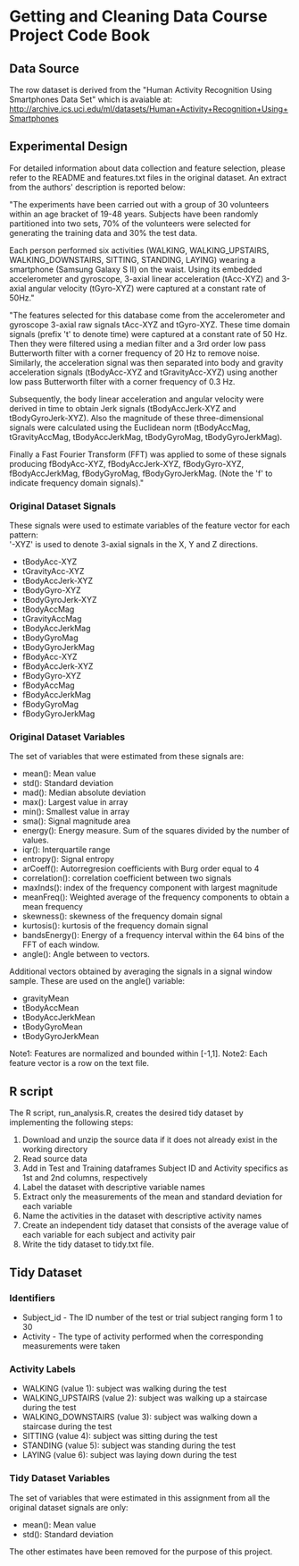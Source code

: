 # Getting and Cleaning Data Course Project Code Book

## Data Source
The row dataset is derived from the "Human Activity Recognition Using Smartphones Data Set" which is avaiable at: http://archive.ics.uci.edu/ml/datasets/Human+Activity+Recognition+Using+Smartphones

## Experimental Design
For detailed information about data collection and feature selection, please refer to the README and features.txt files in the original dataset.  An extract from the authors' description is reported below:

"The experiments have been carried out with a group of 30 volunteers within an age bracket of 19-48 years. Subjects have been randomly partitioned into two sets, 70% of the volunteers were selected for generating the training data and 30% the test data. 

Each person performed six activities (WALKING, WALKING_UPSTAIRS, WALKING_DOWNSTAIRS, SITTING, STANDING, LAYING) wearing a smartphone (Samsung Galaxy S II) on the waist. Using its embedded accelerometer and gyroscope, 3-axial linear acceleration (tAcc-XYZ) and 3-axial angular velocity (tGyro-XYZ) were captured at a constant rate of 50Hz."

"The features selected for this database come from the accelerometer and gyroscope 3-axial raw signals tAcc-XYZ and tGyro-XYZ. These time domain signals (prefix 't' to denote time) were captured at a constant rate of 50 Hz. Then they were filtered using a median filter and a 3rd order low pass Butterworth filter with a corner frequency of 20 Hz to remove noise. Similarly, the acceleration signal was then separated into body and gravity acceleration signals (tBodyAcc-XYZ and tGravityAcc-XYZ) using another low pass Butterworth filter with a corner frequency of 0.3 Hz. 

Subsequently, the body linear acceleration and angular velocity were derived in time to obtain Jerk signals (tBodyAccJerk-XYZ and tBodyGyroJerk-XYZ). Also the magnitude of these three-dimensional signals were calculated using the Euclidean norm (tBodyAccMag, tGravityAccMag, tBodyAccJerkMag, tBodyGyroMag, tBodyGyroJerkMag). 

Finally a Fast Fourier Transform (FFT) was applied to some of these signals producing fBodyAcc-XYZ, fBodyAccJerk-XYZ, fBodyGyro-XYZ, fBodyAccJerkMag, fBodyGyroMag, fBodyGyroJerkMag. (Note the 'f' to indicate frequency domain signals)." 

### Original Dataset Signals
These signals were used to estimate variables of the feature vector for each pattern:  
'-XYZ' is used to denote 3-axial signals in the X, Y and Z directions.

- tBodyAcc-XYZ
- tGravityAcc-XYZ
- tBodyAccJerk-XYZ
- tBodyGyro-XYZ
- tBodyGyroJerk-XYZ
- tBodyAccMag
- tGravityAccMag
- tBodyAccJerkMag
- tBodyGyroMag
- tBodyGyroJerkMag
- fBodyAcc-XYZ
- fBodyAccJerk-XYZ
- fBodyGyro-XYZ
- fBodyAccMag
- fBodyAccJerkMag
- fBodyGyroMag
- fBodyGyroJerkMag

### Original Dataset Variables
The set of variables that were estimated from these signals are: 

- mean(): Mean value
- std(): Standard deviation
- mad(): Median absolute deviation 
- max(): Largest value in array
- min(): Smallest value in array
- sma(): Signal magnitude area
- energy(): Energy measure. Sum of the squares divided by the number of values. 
- iqr(): Interquartile range 
- entropy(): Signal entropy
- arCoeff(): Autorregresion coefficients with Burg order equal to 4
- correlation(): correlation coefficient between two signals
- maxInds(): index of the frequency component with largest magnitude
- meanFreq(): Weighted average of the frequency components to obtain a mean frequency
- skewness(): skewness of the frequency domain signal 
- kurtosis(): kurtosis of the frequency domain signal 
- bandsEnergy(): Energy of a frequency interval within the 64 bins of the FFT of each window.
- angle(): Angle between to vectors.

Additional vectors obtained by averaging the signals in a signal window sample. These are used on the angle() variable:

- gravityMean
- tBodyAccMean
- tBodyAccJerkMean
- tBodyGyroMean
- tBodyGyroJerkMean

Note1: Features are normalized and bounded within [-1,1].
Note2: Each feature vector is a row on the text file.

## R script
The R script, run_analysis.R, creates the desired tidy dataset by implementing the following steps:

1. Download and unzip the source data if it does not already exist in the working directory
2. Read source data
3. Add in Test and Training dataframes Subject ID and Activity specifics as 1st and 2nd columns, respectively
4. Label the dataset with descriptive variable names
5. Extract only the measurements of the mean and standard deviation for each variable
6. Name the activities in the dataset with descriptive activity names 
7. Create an independent tidy dataset that consists of the average value of each variable for each subject and activity pair
8. Write the tidy dataset to tidy.txt file.

## Tidy Dataset
### Identifiers
- Subject_id - The ID number of the test or trial subject ranging form 1 to 30
- Activity - The type of activity performed when the corresponding measurements were taken

### Activity Labels
- WALKING (value 1): subject was walking during the test
- WALKING_UPSTAIRS (value 2): subject was walking up a staircase during the test
- WALKING_DOWNSTAIRS (value 3): subject was walking down a staircase during the test
- SITTING (value 4): subject was sitting during the test
- STANDING (value 5): subject was standing during the test
- LAYING (value 6): subject was laying down during the test

### Tidy Dataset Variables
The set of variables that were estimated in this assignment from all the original dataset signals are only:

- mean(): Mean value
- std(): Standard deviation 

The other estimates have been removed for the purpose of this project.


